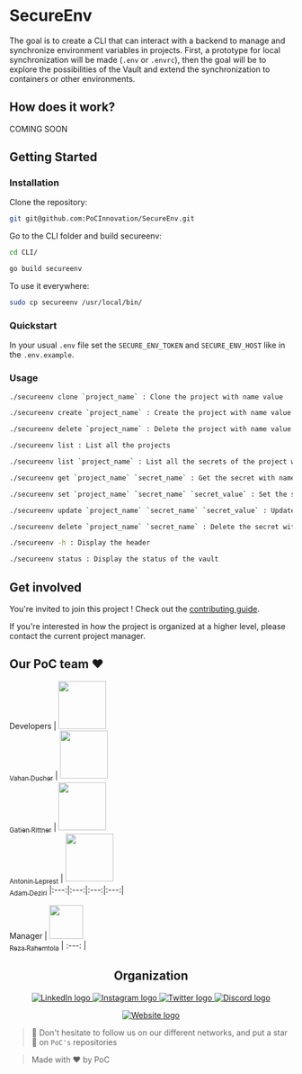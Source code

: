 
# SecureEnv

The goal is to create a CLI that can interact with a backend to manage and synchronize environment variables in projects. 
First, a prototype for local synchronization will be made (`.env` or `.envrc`), then the goal will be to explore the possibilities of the Vault and extend the synchronization to containers or other environments.

## How does it work?

COMING SOON

## Getting Started

### Installation

Clone the repository:

```bash
git git@github.com:PoCInnovation/SecureEnv.git
```

Go to the CLI folder and build secureenv:

```bash
cd CLI/
```
```bash
go build secureenv
```

To use it everywhere:
```bash
sudo cp secureenv /usr/local/bin/
```

### Quickstart

In your usual `.env` file set the `SECURE_ENV_TOKEN` and `SECURE_ENV_HOST` like in the `.env.example`.

### Usage

```bash 
./secureenv clone `project_name` : Clone the project with name value
```
```bash
./secureenv create `project_name` : Create the project with name value
```
```bash
./secureenv delete `project_name` : Delete the project with name value
```
```bash
./secureenv list : List all the projects
```
```bash
./secureenv list `project_name` : List all the secrets of the project with name value
```
```bash
./secureenv get `project_name` `secret_name` : Get the secret with name value of the project with name value
```
```bash
./secureenv set `project_name` `secret_name` `secret_value` : Set the secret with name value of the project with name value
```
```bash
./secureenv update `project_name` `secret_name` `secret_value` : Update the secret with name value of the project with name value
```
```bash
./secureenv delete `project_name` `secret_name` : Delete the secret with name value of the project with name value
```
```bash
./secureenv -h : Display the header
```
```bash
./secureenv status : Display the status of the vault
```


## Get involved

You're invited to join this project ! Check out the [contributing guide](./CONTRIBUTING.md).

If you're interested in how the project is organized at a higher level, please contact the current project manager.

## Our PoC team ❤️

Developers
| [<img src="https://github.com/vahand.png?size=85" width=85><br><sub>Vahan Ducher</sub>](https://github.com/vahand) | [<img src="https://github.com/grittner.png?size=85" width=85><br><sub>Gatien Rittner</sub>](https://github.com/grittner) | [<img src="https://github.com/Matribuk.png?size=85" width=85><br><sub>Antonin Leprest</sub>](https://github.com/Matribuk) | [<img src="https://github.com/adamdeziri.png?size=85" width=85><br><sub>Adam Deziri</sub>](https://github.com/adamdeziri)
|:---:|:---:|:---:|:---:|

Manager
| [<img src="https://github.com/RezaRahemtola.png?size=85" width=60><br><sub>Reza Rahemtola</sub>](https://github.com/RezaRahemtola)
| :---: |

<h2 align=center>
Organization
</h2>

<p align='center'>
    <a href="https://www.linkedin.com/company/pocinnovation/mycompany/">
        <img src="https://img.shields.io/badge/LinkedIn-0077B5?style=for-the-badge&logo=linkedin&logoColor=white" alt="LinkedIn logo">
    </a>
    <a href="https://www.instagram.com/pocinnovation/">
        <img src="https://img.shields.io/badge/Instagram-E4405F?style=for-the-badge&logo=instagram&logoColor=white" alt="Instagram logo"
>
    </a>
    <a href="https://twitter.com/PoCInnovation">
        <img src="https://img.shields.io/badge/Twitter-1DA1F2?style=for-the-badge&logo=twitter&logoColor=white" alt="Twitter logo">
    </a>
    <a href="https://discord.com/invite/Yqq2ADGDS7">
        <img src="https://img.shields.io/badge/Discord-7289DA?style=for-the-badge&logo=discord&logoColor=white" alt="Discord logo">
    </a>
</p>
<p align=center>
    <a href="https://www.poc-innovation.fr/">
        <img src="https://img.shields.io/badge/WebSite-1a2b6d?style=for-the-badge&logo=GitHub Sponsors&logoColor=white" alt="Website logo">
    </a>
</p>

> 🚀 Don't hesitate to follow us on our different networks, and put a star 🌟 on `PoC's` repositories

> Made with ❤️ by PoC
